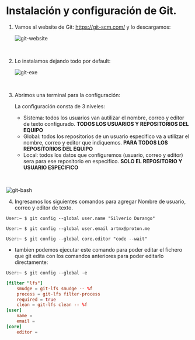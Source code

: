 # Instalación y configuración de Git.

1. Vamos al website de Git: https://git-scm.com/ y lo descargamos:
   
   ![git-website](.imagenes/git-website.png)

<br>

2. Lo instalamos dejando todo por default:
   
   ![git-exe](.imagenes/git-exe.png)

<br>

3. Abrimos una terminal para la configuración:

   La configuración consta de 3 niveles:
   
   - Sistema: todos los usuarios van autilizar el nombre, correo y editor de texto configurado. **TODOS LOS USUARIOS Y REPOSITORIOS DEL EQUIPO**
   - Global: todos los repositorios de un usuario especifico va a utilizar el nombre, correo y editor que indiquemos. **PARA TODOS LOS REPOSITORIOS DEL EQUIPO** 
   - Local: todos los datos que configuremos (usuario, correo y editor) sera para ese repositorio en especifico. **SOLO EL REPOSITORIO Y USUARIO ESPECIFICO**

<br>

![git-bash](.imagenes/git-bash.png)

4. Ingresamos los siguientes comandos para agregar Nombre de usuario, correo y editor de texto.
   
```console
User:~ $ git config --global user.name "Silverio Durango"

User:~ $ git config --global user.email artmx@proton.me

User:~ $ git config --global core.editor "code --wait"
```

   - tambien podemos ejecutar este comando para poder editar el fichero que git edita con los comandos anteriores para poder editarlo directamente:

```console
User:~ $ git config --global -e
```
```conf
[filter "lfs"]
	smudge = git-lfs smudge -- %f
	process = git-lfs filter-process
	required = true
	clean = git-lfs clean -- %f
[user]
	name = 
	email = 
[core]
	editor = 
```

